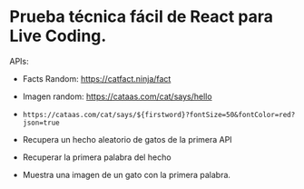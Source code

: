 # Prueba técnica fácil de React para Live Coding.

APIs:

- Facts Random: https://catfact.ninja/fact
- Imagen random: https://cataas.com/cat/says/hello
- `https://cataas.com/cat/says/${firstword}?fontSize=50&fontColor=red?json=true`

- Recupera un hecho aleatorio de gatos de la primera API
- Recuperar la primera palabra del hecho
- Muestra una imagen de un gato con la primera palabra.